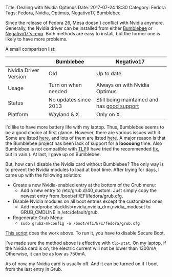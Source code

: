Title: Dealing with Nvidia Optimus
Date: 2017-07-24 18:30
Category: Fedora
Tags: Fedora, Nvidia, Optimus, Negativo17, Bumblebee

Since the release of Fedora 26, Mesa doesn't conflict with Nvidia anymore. Generally, the Nvidia driver can be installed from either [Bumblebee](https://fedoraproject.org/wiki/Bumblebee) or [Negativo17's repo](https://negativo17.org/nvidia-driver/). Both methods are easy to install, but the former one is likely to have more problems.

A small comparison list:

|                        | Bumblebee | Negativo17 |
 ----------------------- | --------- | -----------
| Nvidia Driver Version  | Old       | Up to date |
| Usage                  | Turn on when needed | Always on with Nvidia Optimus |
| Status                 | No updates since 2013 | Still being maintained and has [good support](https://negativo17.org/nvidia-driver/#reply-title) |
| Platform               | Wayland & X | Only on X |


I'd like to have more battery life with my laptop. Thus, Bumblebee seems to be a good choice at first glance. However, there are various issues with it. Some are listed [here](https://fedoraproject.org/wiki/Bumblebee#Troubleshooting), and lots of them are listed [here](https://github.com/Bumblebee-Project/Bumblebee/issues). A major reason is that the Bumblebee project has been lack of support for a **looooong** time. Also Bumblebee is not compatible with [TLP](http://linrunner.de/en/tlp/tlp.html)(I have tried the recommended [fix](http://linrunner.de/en/tlp/docs/tlp-faq.html#nvidia), but in vain.). At last, I gave up on Bumblebee.

But, how can I disable the Nvidia card without Bumblebee? The only way is to prevent the Nvidia modules to load at boot time. After trying for days, I came up with the following solution:

-   Create a new Nvidia-enabled entry at the bottom of the Grub menu:
    -   Add a new entry to /etc/grub.d/40_custom. Just simply copy the newest entry from /boot/efi/EFI/fedora/grub.cfg.
-   Disable Nvidia modules on all boot entries except the customized ones:
    -   Add modprobe.blacklist=nvidia,nvidia_drm,nvidia_modeset to GRUB_CMDLINE in /etc/default/grub.
-   Regenerate Grub Menu:
    -   `sudo grub2-mkconfig -o /boot/efi/EFI/fedora/grub.cfg`

[This script](https://gist.github.com/Superdanby/12ce20158300c378d4e0f196b279d388#file-blacklistnvidia-sh) does the work above. To run it, you have to disable Secure Boot.

I've made sure the method above is effective with `tlp-stat`. On my laptop, if the Nvidia card is on, the electric current will not be lower than 1300mA; Otherwise, it can be as low as 750mA.

As of now, my Nvidia card is usually off. And it can be turned on if I boot from the last entry in Grub.
